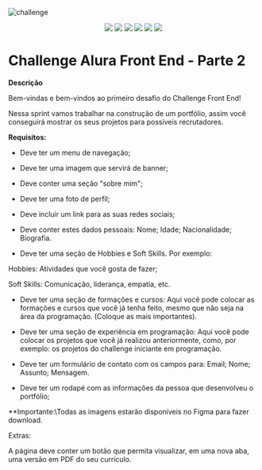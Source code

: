 ![challenge](https://user-images.githubusercontent.com/101677993/221437583-7cf42a5d-2c07-4628-b3d3-579ec027ba72.png)

<p align="center">
   <img src="http://img.shields.io/static/v1?label=License&message=MIT&color=green&style=for-the-badge"/>
   <img src="http://img.shields.io/static/v1?label=STATUS&message=EM DESENVOLVIMENTO&color=RED&style=for-the-badge"/>
   <img src="https://img.shields.io/badge/GitHub%20Pages-222222?style=for-the-badge&logo=GitHub%20Pages&logoColor=white"/>
   <img src="https://img.shields.io/badge/HTML5-E34F26?style=for-the-badge&logo=html5&logoColor=white"/>
   <img src="https://img.shields.io/badge/CSS3-1572B6?style=for-the-badge&logo=css3&logoColor=white"/>
   <img src="https://img.shields.io/badge/JavaScript-323330?style=for-the-badge&logo=javascript&logoColor=F7DF1E"/>
</p>


# Challenge Alura Front End - Parte 2

**Descrição**

Bem-vindas e bem-vindos ao primeiro desafio do Challenge Front End!

Nessa sprint vamos trabalhar na construção de um portfólio, assim você conseguirá mostrar os seus projetos para possíveis recrutadores.

**Requisitos:**

- Deve ter um menu de navegação;

- Deve ter uma imagem que servirá de banner;

- Deve conter uma seção "sobre mim";

- Deve ter uma foto de perfil;

- Deve incluir um link para as suas redes sociais;

- Deve conter estes dados pessoais: Nome; Idade; Nacionalidade; Biografia.

- Deve ter uma seção de Hobbies e Soft Skills. Por exemplo:

Hobbies: Atividades que você gosta de fazer;

Soft Skills: Comunicação, liderança, empatia, etc.

- Deve ter uma seção de formações e cursos: Aqui você pode colocar as formações e cursos que você já tenha feito, mesmo que não seja na área da programação. (Coloque as mais importantes).

- Deve ter uma seção de experiência em programação: Aqui você pode colocar os projetos que você já realizou anteriormente, como, por exemplo: os projetos do challenge iniciante em programação.

- Deve ter um formulário de contato com os campos para: Email; Nome; Assunto; Mensagem.

- Deve ter um rodapé com as informações da pessoa que desenvolveu o portfólio;

**Importante:\\Todas as imagens estarão disponíveis no Figma para fazer download.

Extras:

A página deve conter um botão que permita visualizar, em uma nova aba, uma versão em PDF do seu currículo.



